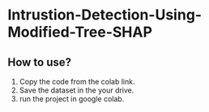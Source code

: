 # Intrustion-Detection-Using-Modified-Tree-SHAP

## How to use?
  1. Copy the code from the colab link.
  2. Save the dataset in the your drive.
  3. run the project in google colab.
